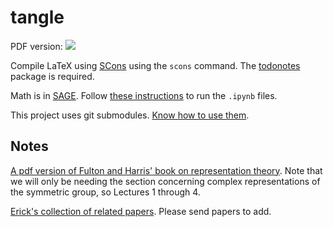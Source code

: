 # tangle

PDF version: <a href="https://www.sharelatex.com/github/repos/matsengrp/tangle"> <img src=https://www.sharelatex.com/github/repos/matsengrp/tangle/builds/latest/badge.svg> </a>

Compile LaTeX using [SCons](http://scons.org/) using the `scons` command.
The [todonotes](http://www.ctan.org/pkg/todonotes) package is required.

Math is in [SAGE](http://www.sagemath.org/).
Follow [these instructions](http://www.liafa.univ-paris-diderot.fr/~labbe/blogue/2013/02/using-sage-in-the-new-ipython-notebook/) to run the `.ipynb` files.

This project uses git submodules.
[Know how to use them](http://git-scm.com/book/en/Git-Tools-Submodules#Cloning-a-Project-with-Submodules).

## Notes

[A pdf version of Fulton and Harris' book on representation theory](http://isites.harvard.edu/fs/docs/icb.topic1381051.files/fulton-harris-representation-theory.pdf).
Note that we will only be needing the section concerning complex representations of the symmetric group, so Lectures 1 through 4.

[Erick's collection of related papers](https://paperpile.com/shared/psHcVI).
Please send papers to add.
